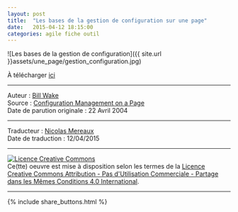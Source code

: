 ```yaml
---
layout: post
title:  "Les bases de la gestion de configuration sur une page"
date:   2015-04-12 18:15:00
categories: agile fiche outil
---
```


![Les bases de la gestion de configuration]({{ site.url }}assets/une_page/gestion_configuration.jpg)

À télécharger [ici](https://www.dropbox.com/s/7x69gd5eg4t33vy/La_gestion_de_configuration_sur_une_page.pdf?dl=0)  

---
Auteur : [Bill Wake](http://xp123.com/about/)  
Source : [Configuration Management on a Page](http://xp123.com/articles/configuration-management-on-a-page/)  
Date de parution originale : 22 Avril 2004  

---
Traducteur : [Nicolas Mereaux](http://www.les-traducteurs-agiles.org/traducteurs/)  
Date de traduction : 12/04/2015  

---

<a rel="license" href="http://creativecommons.org/licenses/by-nc-sa/4.0/"><img alt="Licence Creative Commons" style="border-width:0" src="http://i.creativecommons.org/l/by-nc-sa/4.0/88x31.png" /></a><br />Ce(tte) oeuvre est mise à disposition selon les termes de la <a rel="license" href="http://creativecommons.org/licenses/by-nc-sa/4.0/">Licence Creative Commons Attribution - Pas d'Utilisation Commerciale - Partage dans les Mêmes Conditions 4.0 International</a>.

---

{% include share_buttons.html %}
